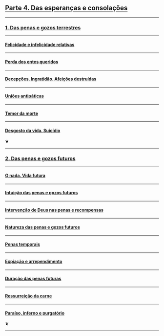 ## [Parte 4. Das esperanças e consolações](#lde.4)
---

### [1. Das penas e gozos terrestres](#lde.4.1)
---

#### [Felicidade e infelicidade relativas](#lde.4.1.01)
---

#### [Perda dos entes queridos](#lde.4.1.02)
---

#### [Decepções. Ingratidão. Afeições destruídas](#lde.4.1.03)
---

#### [Uniões antipáticas](#lde.4.1.04)
---

#### [Temor da morte](#lde.4.1.05)
---

#### [Desgosto da vida. Suicídio](#lde.4.1.06)

 ❦

---


### [2. Das penas e gozos futuros](#lde.4.2)
---

#### [O nada. Vida futura](#lde.4.2.01)
---

#### [Intuição das penas e gozos futuros](#lde.4.2.02)
---

#### [Intervenção de Deus nas penas e recompensas](#lde.4.2.03)
---

#### [Natureza das penas e gozos futuros](#lde.4.2.04)
---

#### [Penas temporais](#lde.4.2.05)
---

#### [Expiação e arrependimento](#lde.4.2.06)
---

#### [Duração das penas futuras](#lde.4.2.07)
---

#### [Ressurreição da carne](#lde.4.2.08)
---

#### [Paraíso, inferno e purgatório](#lde.4.2.09)

 ❦

---